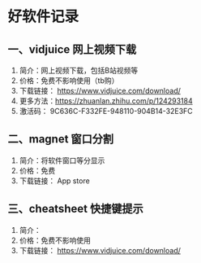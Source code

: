 # 好软件记录

## 一、vidjuice 网上视频下载
1. 简介：网上视频下载，包括B站视频等
2. 价格：免费不影响使用（tb购）
3. 下载链接： https://www.vidjuice.com/download/
4. 更多方法：https://zhuanlan.zhihu.com/p/124293184
5. 激活码： 9C636C-F332FE-948110-904B14-32E3FC


## 二、magnet 窗口分割
1. 简介：将软件窗口等分显示
2. 价格：免费
3. 下载链接： App store

## 三、cheatsheet 快捷键提示
1. 简介：
2. 价格：免费不影响使用
3. 下载链接： https://www.vidjuice.com/download/
